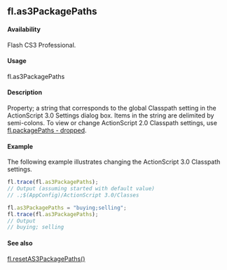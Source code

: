 ## fl.as3PackagePaths

#### Availability

Flash CS3 Professional.

#### Usage

fl.as3PackagePaths

#### Description

Property; a string that corresponds to the global Classpath setting in the ActionScript 3.0 Settings dialog box. Items in the string are delimited by semi-colons. To view or change ActionScript 2.0 Classpath settings, use [fl.packagePaths - dropped](../flash_object_(fl)/fl48.md).

#### Example

The following example illustrates changing the ActionScript 3.0 Classpath settings.
```javascript
fl.trace(fl.as3PackagePaths);
// Output (assuming started with default value)
// .;$(AppConfig)/ActionScript 3.0/Classes

fl.as3PackagePaths = "buying;selling";
fl.trace(fl.as3PackagePaths);
// Output
// buying; selling
```

#### See also

[fl.resetAS3PackagePaths()](../flash_object_(fl)/fl59.md)
